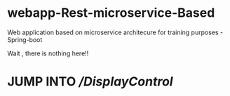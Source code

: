 # webapp-Rest-microservice-Based
Web application based on microservice architecure for training purposes - Spring-boot  

Wait , there is nothing here!! <h1> JUMP INTO _/DisplayControl_ <h1/>
